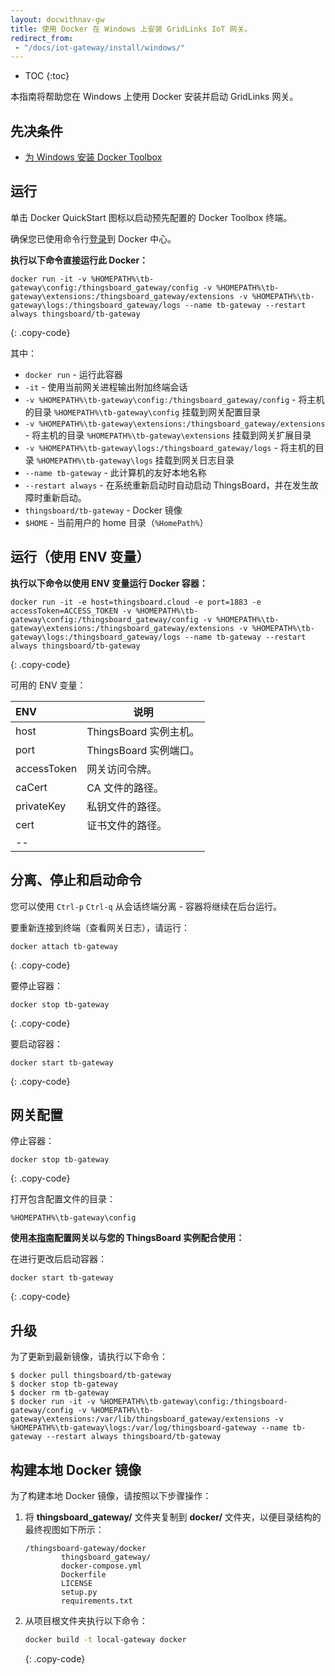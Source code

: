 ```yaml
---
layout: docwithnav-gw
title: 使用 Docker 在 Windows 上安装 GridLinks IoT 网关。
redirect_from:
 - "/docs/iot-gateway/install/windows/"
---
```


* TOC
{:toc}

本指南将帮助您在 Windows 上使用 Docker 安装并启动 GridLinks 网关。


## 先决条件

- [为 Windows 安装 Docker Toolbox](https://docs.docker.com/toolbox/toolbox_install_windows/)

## 运行

单击 Docker QuickStart 图标以启动预先配置的 Docker Toolbox 终端。

确保您已使用命令行[登录](https://docs.docker.com/engine/reference/commandline/login/)到 Docker 中心。

**执行以下命令直接运行此 Docker：**

```
docker run -it -v %HOMEPATH%\tb-gateway\config:/thingsboard_gateway/config -v %HOMEPATH%\tb-gateway\extensions:/thingsboard_gateway/extensions -v %HOMEPATH%\tb-gateway\logs:/thingsboard_gateway/logs --name tb-gateway --restart always thingsboard/tb-gateway
```
{: .copy-code}

其中：

- `docker run` - 运行此容器
- `-it` - 使用当前网关进程输出附加终端会话
- `-v %HOMEPATH%\tb-gateway\config:/thingsboard_gateway/config` - 将主机的目录 `%HOMEPATH%\tb-gateway\config` 挂载到网关配置目录
- `-v %HOMEPATH%\tb-gateway\extensions:/thingsboard_gateway/extensions` - 将主机的目录 `%HOMEPATH%\tb-gateway\extensions` 挂载到网关扩展目录
- `-v %HOMEPATH%\tb-gateway\logs:/thingsboard_gateway/logs` - 将主机的目录 `%HOMEPATH%\tb-gateway\logs` 挂载到网关日志目录
- `--name tb-gateway` - 此计算机的友好本地名称
- `--restart always` - 在系统重新启动时自动启动 ThingsBoard，并在发生故障时重新启动。
- `thingsboard/tb-gateway` - Docker 镜像
- `$HOME` - 当前用户的 home 目录（`%HomePath%`）


## 运行（使用 ENV 变量）

**执行以下命令以使用 ENV 变量运行 Docker 容器：**

```
docker run -it -e host=thingsboard.cloud -e port=1883 -e accessToken=ACCESS_TOKEN -v %HOMEPATH%\tb-gateway\config:/thingsboard_gateway/config -v %HOMEPATH%\tb-gateway\extensions:/thingsboard_gateway/extensions -v %HOMEPATH%\tb-gateway\logs:/thingsboard_gateway/logs --name tb-gateway --restart always thingsboard/tb-gateway
```
{: .copy-code}

可用的 ENV 变量：

| **ENV** | **说明** |
|:-|-|
| host | ThingsBoard 实例主机。 |
| port | ThingsBoard 实例端口。 |
| accessToken | 网关访问令牌。 |
| caCert | CA 文件的路径。 |
| privateKey | 私钥文件的路径。 |
| cert | 证书文件的路径。 |
|--

## 分离、停止和启动命令

您可以使用 `Ctrl-p` `Ctrl-q` 从会话终端分离 - 容器将继续在后台运行。

要重新连接到终端（查看网关日志），请运行：

```
docker attach tb-gateway
```
{: .copy-code}

要停止容器：

```
docker stop tb-gateway
```
{: .copy-code}

要启动容器：

```
docker start tb-gateway
```
{: .copy-code}

## 网关配置

停止容器：

```
docker stop tb-gateway
```
{: .copy-code}

打开包含配置文件的目录：

`%HOMEPATH%\tb-gateway\config`


**使用[本指南](/docs/iot-gateway/configuration/)配置网关以与您的 ThingsBoard 实例配合使用：**


在进行更改后启动容器：

```
docker start tb-gateway
```
{: .copy-code}

## 升级

为了更新到最新镜像，请执行以下命令：

```
$ docker pull thingsboard/tb-gateway
$ docker stop tb-gateway
$ docker rm tb-gateway
$ docker run -it -v %HOMEPATH%\tb-gateway\config:/thingsboard-gateway/config -v %HOMEPATH%\tb-gateway\extensions:/var/lib/thingsboard_gateway/extensions -v %HOMEPATH%\tb-gateway\logs:/var/log/thingsboard-gateway --name tb-gateway --restart always thingsboard/tb-gateway
```

## 构建本地 Docker 镜像

为了构建本地 Docker 镜像，请按照以下步骤操作：

1. 将 **thingsboard_gateway/** 文件夹复制到 **docker/** 文件夹，以便目录结构的最终视图如下所示：
    ```text
    /thingsboard-gateway/docker
            thingsboard_gateway/
            docker-compose.yml
            Dockerfile
            LICENSE
            setup.py
            requirements.txt
    ```
2. 从项目根文件夹执行以下命令：
    ```bash
    docker build -t local-gateway docker
    ```
    {: .copy-code}